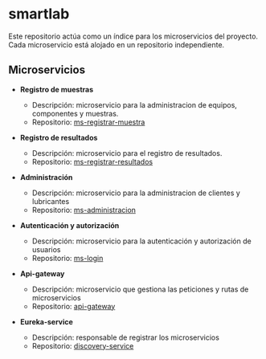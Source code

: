 # smartlab
Este repositorio actúa como un índice para los microservicios del proyecto. Cada microservicio está alojado en un repositorio independiente.

## Microservicios

- **Registro de muestras**
  - Descripción: microservicio para la administracion de equipos, componentes y muestras.
  - Repositorio: [ms-registrar-muestra](https://github.com/JhonOrr/ms-registrar-muestra)
  
- **Registro de resultados**
  - Descripción: microservicio para el registro de resultados.
  - Repositorio: [ms-registrar-resultados](https://github.com/JhonOrr/ms-registrar-resultados)
  
- **Administración**
  - Descripción: microservicio para la administracion de clientes y lubricantes
  - Repositorio: [ms-administracion](https://github.com/JhonOrr/ms-administracion)

- **Autenticación y autorización**
    - Descripción: microservicio para la autenticación y autorización de usuarios
    - Repositorio: [ms-login](https://github.com/JhonOrr/ms-login)

- **Api-gateway**
    - Descripción: microservicio que gestiona las peticiones y rutas de microservicios
    - Repositorio: [api-gateway](https://github.com/JhonOrr/api-gateway)

- **Eureka-service**
    - Descripción: responsable de registrar los microservicios
    - Repositorio: [discovery-service](https://github.com/JhonOrr/discovery-service)